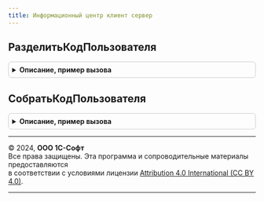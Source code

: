 ```yaml
---
title: Информационный центр клиент сервер
---
```



## РазделитьКодПользователя
<details style="margin: 1em 0; padding: 0.5em; border: 1px solid #ccc; border-radius: 6px;">

<summary style="font-weight: bold; cursor: pointer;">Описание, пример вызова</summary>

```bsl
// Методы области ШифрованиеКодаПользователя_СлужебныйПрограммныйИнтерфейс заимствованы
// из подсистемы ИнтеграцияС1СДокументооборотом из конфигурации УправлениеПредприятием (1С:ERP)

// Разделяет код пользователя на две независимые части для последующего восстановления функцией СобратьКодПользователя.
//
// Параметры:
//   КодПользователя - Строка - разделяемый код пользователя.
//
// Возвращаемое значение:
//   Массив из Строка - массив из двух строк, содержащих шестнадцатиричное представление кода пользователя.
//
Функция РазделитьКодПользователя(КодПользователя) Экспорт
```

Пример вызова
```bsl
Результат = ИнформационныйЦентрКлиентСервер.РазделитьКодПользователя(КодПользователя) 
```
</details>

## СобратьКодПользователя
<details style="margin: 1em 0; padding: 0.5em; border: 1px solid #ccc; border-radius: 6px;">

<summary style="font-weight: bold; cursor: pointer;">Описание, пример вызова</summary>

```bsl

// Собирает код пользователя из двух частей, ранее разделенных функцией РазделитьКодПользователя.
// В случае повреждения строк возвращает Неопределено.
//
// Параметры:
//   РазделенныйКод - Массив - две строки, содержащие разделенный код пользователя.
//
// Возвращаемое значение:
//   Строка - собранный код пользователя или
//   Неопределено - если строки повреждены.
//
Функция СобратьКодПользователя(Знач РазделенныйКод) Экспорт
```

Пример вызова
```bsl
Результат = ИнформационныйЦентрКлиентСервер.СобратьКодПользователя(РазделенныйКод) 
```
</details>

---

© 2024, **ООО 1С-Софт**  
Все права защищены. Эта программа и сопроводительные материалы предоставляются  
в соответствии с условиями лицензии [Attribution 4.0 International (CC BY 4.0)](https://creativecommons.org/licenses/by/4.0/legalcode).

---
